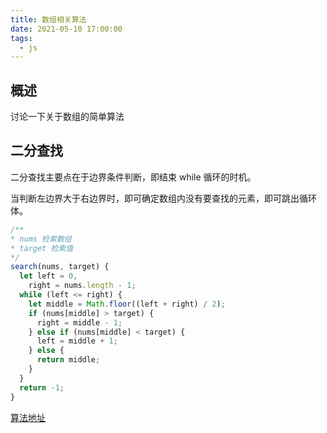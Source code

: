 ```yaml
---
title: 数组相关算法
date: 2021-05-10 17:00:00
tags:
  - js
---
```


## 概述

讨论一下关于数组的简单算法

## 二分查找

二分查找主要点在于边界条件判断，即结束 while 循环的时机。

当判断左边界大于右边界时，即可确定数组内没有要查找的元素，即可跳出循环体。

```js
/**
* nums 检索数组
* target 检索值
*/
search(nums, target) {
  let left = 0,
    right = nums.length - 1;
  while (left <= right) {
    let middle = Math.floor((left + right) / 2);
    if (nums[middle] > target) {
      right = middle - 1;
    } else if (nums[middle] < target) {
      left = middle + 1;
    } else {
      return middle;
    }
  }
  return -1;
}
```

[算法地址](https://leetcode-cn.com/problems/binary-search/)
